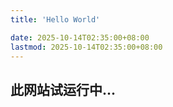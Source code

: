 ```yaml
---
title: 'Hello World'

date: 2025-10-14T02:35:00+08:00
lastmod: 2025-10-14T02:35:00+08:00
---
```


## 此网站试运行中...